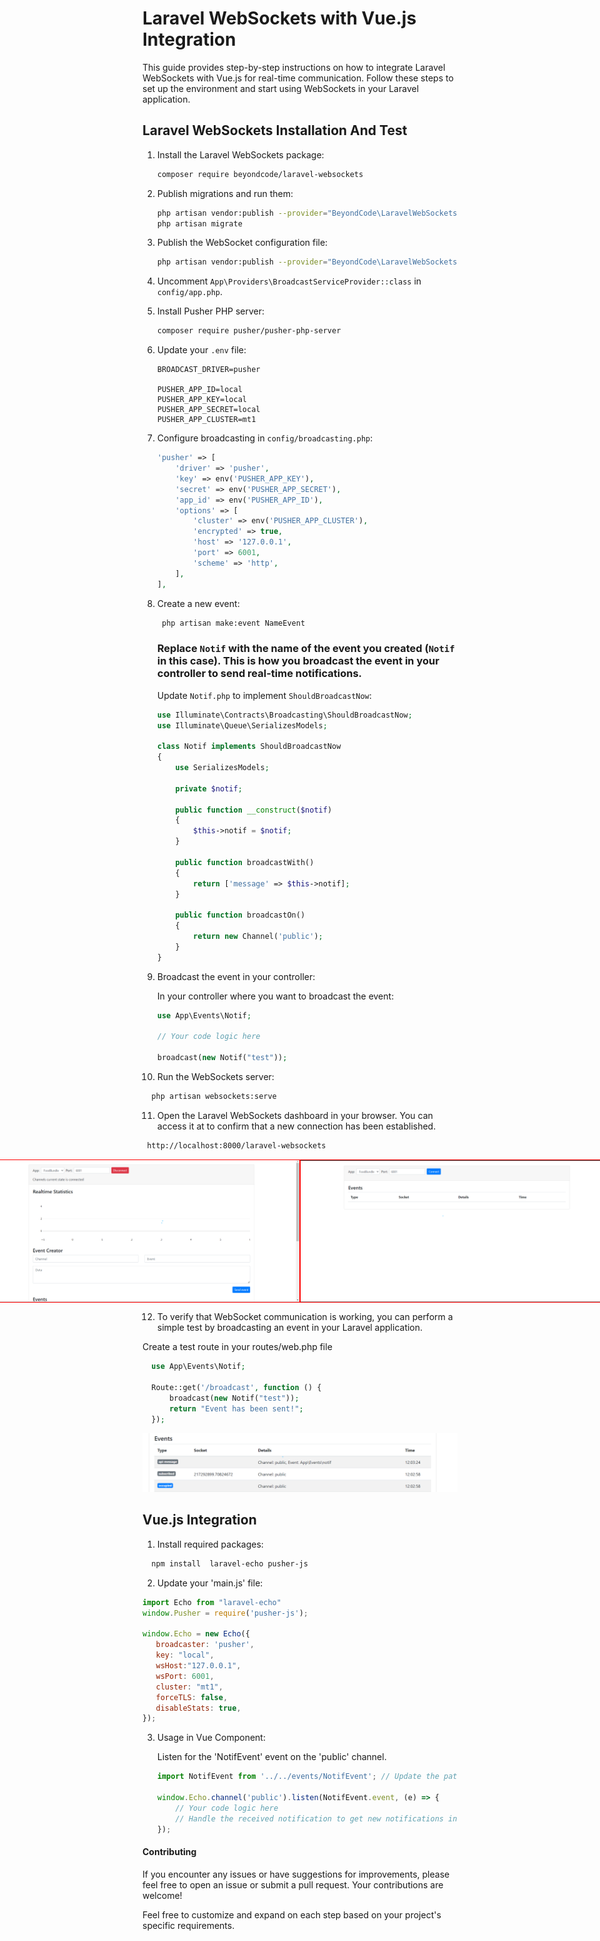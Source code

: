 # Laravel WebSockets with Vue.js Integration

This guide provides step-by-step instructions on how to integrate Laravel WebSockets with Vue.js for real-time communication.
Follow these steps to set up the environment and start using WebSockets in your Laravel application.

## Laravel WebSockets Installation And Test

1. Install the Laravel WebSockets package:

    ```bash
    composer require beyondcode/laravel-websockets
    ```
    
2. Publish migrations and run them:

    ```bash
    php artisan vendor:publish --provider="BeyondCode\LaravelWebSockets\WebSocketsServiceProvider" --tag="migrations"
    php artisan migrate
    ```
3. Publish the WebSocket configuration file:

    ```bash
    php artisan vendor:publish --provider="BeyondCode\LaravelWebSockets\WebSocketsServiceProvider" --tag="config"
    ```
    
4. Uncomment `App\Providers\BroadcastServiceProvider::class` in `config/app.php`.

5. Install Pusher PHP server:

    ```bash
    composer require pusher/pusher-php-server 
    ```
 6. Update your `.env` file:

    ```env
    BROADCAST_DRIVER=pusher

    PUSHER_APP_ID=local
    PUSHER_APP_KEY=local
    PUSHER_APP_SECRET=local
    PUSHER_APP_CLUSTER=mt1
    ```
7. Configure broadcasting in `config/broadcasting.php`:

    ```php
    'pusher' => [
        'driver' => 'pusher',
        'key' => env('PUSHER_APP_KEY'),
        'secret' => env('PUSHER_APP_SECRET'),
        'app_id' => env('PUSHER_APP_ID'),
        'options' => [
            'cluster' => env('PUSHER_APP_CLUSTER'),
            'encrypted' => true,
            'host' => '127.0.0.1',
            'port' => 6001,
            'scheme' => 'http',
        ],
    ],
    ```
8. Create a new event:

    ```bash
     php artisan make:event NameEvent
    ```
    ### Replace `Notif` with the name of the event you created (`Notif` in this case). This is how you broadcast the event in your controller to send real-time notifications.
    Update `Notif.php` to implement `ShouldBroadcastNow`:

    ```php
    use Illuminate\Contracts\Broadcasting\ShouldBroadcastNow;
    use Illuminate\Queue\SerializesModels;

    class Notif implements ShouldBroadcastNow
    {
        use SerializesModels;

        private $notif;

        public function __construct($notif)
        {
            $this->notif = $notif;
        }

        public function broadcastWith()
        {
            return ['message' => $this->notif];
        }

        public function broadcastOn()
        {
            return new Channel('public');
        }
    }
    ```

9. Broadcast the event in your controller:

    In your controller where you want to broadcast the event:

    ```php
    use App\Events\Notif;

    // Your code logic here

    broadcast(new Notif("test"));
    ```

10. Run the WebSockets server:
  ```bash
    php artisan websockets:serve
  ```

11. Open the Laravel WebSockets dashboard in your browser. You can access it at to confirm that a new connection has been established.

  ```bash
   http://localhost:8000/laravel-websockets 
  ```
<div style="display: flex; justify-content: center;">
  <img src="after_connect.png" alt="After Connect" style="border: 1px solid red;" width="500px" >
  <img src="before_connect.png" alt="Before Connect" style="border: 1px solid red;" width="500px" >
</div>
 
12. To verify that WebSocket communication is working, you can perform a simple test by broadcasting an event in your Laravel application.

 Create a test route in your routes/web.php file

  ```php
    use App\Events\Notif;
    
    Route::get('/broadcast', function () {
        broadcast(new Notif("test"));
        return "Event has been sent!";
    });
  ```
 <img src="CheckEvent Work.png" alt=" CheckEvent Work">

## Vue.js Integration

 1. Install required packages:
 
  ```bash
    npm install  laravel-echo pusher-js
  ```
 2. Update your 'main.js' file:
 
 ```javascript
 import Echo from "laravel-echo"
 window.Pusher = require('pusher-js');

window.Echo = new Echo({
    broadcaster: 'pusher',
    key: "local",
    wsHost:"127.0.0.1",
    wsPort: 6001,
    cluster: "mt1",
    forceTLS: false,
    disableStats: true,
});
````
 3. Usage in Vue Component:

    Listen for the 'NotifEvent' event on the 'public' channel.

    ```javascript
    import NotifEvent from '../../events/NotifEvent'; // Update the path accordingly

    window.Echo.channel('public').listen(NotifEvent.event, (e) => {
        // Your code logic here
        // Handle the received notification to get new notifications in real-time.
    });
    ```

#### Contributing
If you encounter any issues or have suggestions for improvements, please feel free to open an issue or submit a pull request. Your contributions are welcome!

Feel free to customize and expand on each step based on your project's specific requirements.
